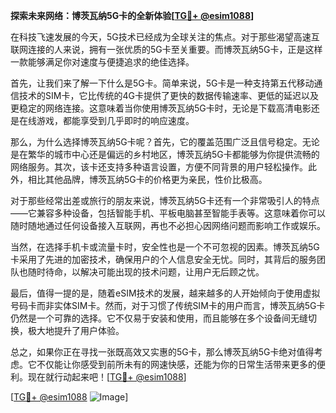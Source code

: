 **探索未来网络：博茨瓦纳5G卡的全新体验[[TG💪+ @esim1088](https://t.me/s/esim1088)]**

在科技飞速发展的今天，5G技术已经成为全球关注的焦点。对于那些渴望高速互联网连接的人来说，拥有一张优质的5G卡至关重要。而博茨瓦纳5G卡，正是这样一款能够满足你对速度与便捷追求的绝佳选择。

首先，让我们来了解一下什么是5G卡。简单来说，5G卡是一种支持第五代移动通信技术的SIM卡，它比传统的4G卡提供了更快的数据传输速率、更低的延迟以及更稳定的网络连接。这意味着当你使用博茨瓦纳5G卡时，无论是下载高清电影还是在线游戏，都能享受到几乎即时的响应速度。

那么，为什么选择博茨瓦纳5G卡呢？首先，它的覆盖范围广泛且信号稳定。无论是在繁华的城市中心还是偏远的乡村地区，博茨瓦纳5G卡都能够为你提供流畅的网络服务。其次，该卡还支持多种语言设置，方便不同背景的用户轻松操作。此外，相比其他品牌，博茨瓦纳5G卡的价格更为亲民，性价比极高。

对于那些经常出差或旅行的朋友来说，博茨瓦纳5G卡还有一个非常吸引人的特点——它兼容多种设备，包括智能手机、平板电脑甚至智能手表等。这意味着你可以随时随地通过任何设备接入互联网，再也不必担心因网络问题而影响工作或娱乐。

当然，在选择手机卡或流量卡时，安全性也是一个不可忽视的因素。博茨瓦纳5G卡采用了先进的加密技术，确保用户的个人信息安全无忧。同时，其背后的服务团队也随时待命，以解决可能出现的技术问题，让用户无后顾之忧。

最后，值得一提的是，随着eSIM技术的发展，越来越多的人开始倾向于使用虚拟号码卡而非实体SIM卡。然而，对于习惯了传统SIM卡的用户而言，博茨瓦纳5G卡仍然是一个可靠的选择。它不仅易于安装和使用，而且能够在多个设备间无缝切换，极大地提升了用户体验。

总之，如果你正在寻找一张既高效又实惠的5G卡，那么博茨瓦纳5G卡绝对值得考虑。它不仅能让你感受到前所未有的网速快感，还能为你的日常生活带来更多的便利。现在就行动起来吧！[[TG💪+ @esim1088](https://t.me/s/esim1088)]

[[TG💪+ @esim1088](https://t.me/s/esim1088) ![Image](https://i.postimg.cc/4NQfJmqS/Snipaste-2025-05-13-00-14-12.png)]